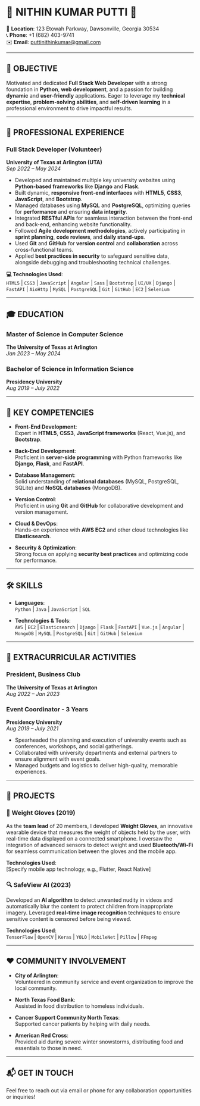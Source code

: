 # 🌟 NITHIN KUMAR PUTTI 🌟

📍 **Location**: 123 Etowah Parkway, Dawsonville, Georgia 30534  
📞 **Phone**: +1 (682) 403-9741  
✉️ **Email**: [puttinithinkumar@gmail.com](mailto:puttinithinkumar@gmail.com)

---

## 🎯 OBJECTIVE

Motivated and dedicated **Full Stack Web Developer** with a strong foundation in **Python**, **web development**, and a passion for building **dynamic** and **user-friendly** applications. Eager to leverage my **technical expertise**, **problem-solving abilities**, and **self-driven learning** in a professional environment to drive impactful results.

---

## 💼 PROFESSIONAL EXPERIENCE

### Full Stack Developer (Volunteer)  
**University of Texas at Arlington (UTA)**  
*Sep 2022 – May 2024*

- Developed and maintained multiple key university websites using **Python-based frameworks** like **Django** and **Flask**.
- Built dynamic, **responsive front-end interfaces** with **HTML5**, **CSS3**, **JavaScript**, and **Bootstrap**.
- Managed databases using **MySQL** and **PostgreSQL**, optimizing queries for **performance** and ensuring **data integrity**.
- Integrated **RESTful APIs** for seamless interaction between the front-end and back-end, enhancing website functionality.
- Followed **Agile development methodologies**, actively participating in **sprint planning**, **code reviews**, and **daily stand-ups**.
- Used **Git** and **GitHub** for **version control** and **collaboration** across cross-functional teams.
- Applied **best practices in security** to safeguard sensitive data, alongside debugging and troubleshooting technical challenges.

**💻 Technologies Used**:  
`HTML5` | `CSS3` | `JavaScript` | `Angular` | `Sass` | `Bootstrap` | `UI/UX` | `Django` | `FastAPI` | `AioHttp` | `MySQL` | `PostgreSQL` | `Git` | `GitHub` | `EC2` | `Selenium`

---

## 🎓 EDUCATION

### Master of Science in Computer Science  
**The University of Texas at Arlington**  
*Jan 2023 – May 2024*

### Bachelor of Science in Information Science  
**Presidency University**  
*Aug 2019 – July 2022*

---

## 🔑 KEY COMPETENCIES

- **Front-End Development**:  
  Expert in **HTML5**, **CSS3**, **JavaScript frameworks** (React, Vue.js), and **Bootstrap**.
  
- **Back-End Development**:  
  Proficient in **server-side programming** with Python frameworks like **Django**, **Flask**, and **FastAPI**.

- **Database Management**:  
  Solid understanding of **relational databases** (MySQL, PostgreSQL, SQLite) and **NoSQL databases** (MongoDB).

- **Version Control**:  
  Proficient in using **Git** and **GitHub** for collaborative development and version management.

- **Cloud & DevOps**:  
  Hands-on experience with **AWS EC2** and other cloud technologies like **Elasticsearch**.

- **Security & Optimization**:  
  Strong focus on applying **security best practices** and optimizing code for performance.

---

## 🛠️ SKILLS

- **Languages**:  
  `Python` | `Java` | `JavaScript` | `SQL`
  
- **Technologies & Tools**:  
  `AWS` | `EC2` | `Elasticsearch` | `Django` | `Flask` | `FastAPI` | `Vue.js` | `Angular` | `MongoDB` | `MySQL` | `PostgreSQL` | `Git` | `GitHub` | `Selenium`

---

## 📅 EXTRACURRICULAR ACTIVITIES

### President, Business Club  
**The University of Texas at Arlington**  
*Aug 2022 – Jan 2023*

### Event Coordinator - 3 Years  
**Presidency University**  
*Aug 2019 – July 2021*  
- Spearheaded the planning and execution of university events such as conferences, workshops, and social gatherings.  
- Collaborated with university departments and external partners to ensure alignment with event goals.  
- Managed budgets and logistics to deliver high-quality, memorable experiences.

---

## 🚀 PROJECTS

### 🔧 **Weight Gloves (2019)**  
As the **team lead** of 20 members, I developed **Weight Gloves**, an innovative wearable device that measures the weight of objects held by the user, with real-time data displayed on a connected smartphone. I oversaw the integration of advanced sensors to detect weight and used **Bluetooth/Wi-Fi** for seamless communication between the gloves and the mobile app.

**Technologies Used**:  
[Specify mobile app technology, e.g., Flutter, React Native]

### 🔍 **SafeView AI (2023)**  
Developed an **AI algorithm** to detect unwanted nudity in videos and automatically blur the content to protect children from inappropriate imagery. Leveraged **real-time image recognition** techniques to ensure sensitive content is censored before being viewed.

**Technologies Used**:  
`TensorFlow` | `OpenCV` | `Keras` | `YOLO` | `MobileNet` | `Pillow` | `FFmpeg`

---

## ❤️ COMMUNITY INVOLVEMENT

- **City of Arlington**:  
  Volunteered in community service and event organization to improve the local community.

- **North Texas Food Bank**:  
  Assisted in food distribution to homeless individuals.

- **Cancer Support Community North Texas**:  
  Supported cancer patients by helping with daily needs.

- **American Red Cross**:  
  Provided aid during severe winter snowstorms, distributing food and essentials to those in need.

---

## 📬 GET IN TOUCH

Feel free to reach out via email or phone for any collaboration opportunities or inquiries!

